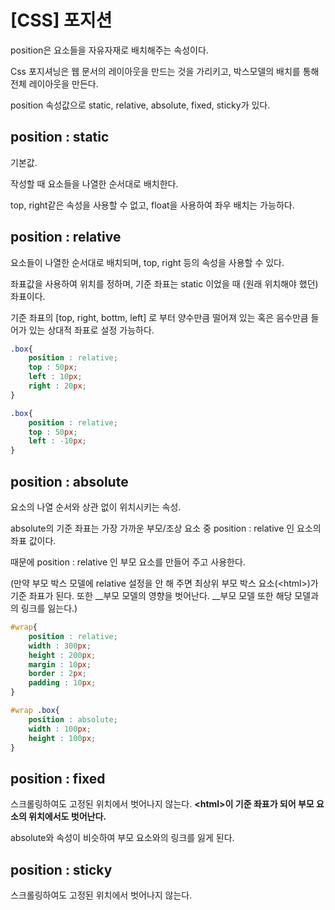 # [CSS] 포지션



position은 요소들을 자유자재로 배치해주는 속성이다.

Css 포지셔닝은 웹 문서의 레이아웃을 만드는 것을 가리키고, 박스모델의 배치를 통해 전체 레이아웃을 만든다.

position 속성값으로 static, relative, absolute, fixed, sticky가 있다.



## position : static

기본값.

작성할 때 요소들을 나열한 순서대로 배치한다.

top, right같은 속성을 사용할 수 없고, float을 사용하여 좌우 배치는 가능하다.



## position : relative

요소들이 나열한 순서대로 배치되며, top, right 등의 속성을 사용할 수 있다.

좌표값을 사용하여 위치를 정하며, 기준 좌표는 static 이었을 때 (원래 위치해야 했던)좌표이다.

기준 좌표의 [top, right, bottm, left] 로 부터 양수만큼 떨어져 있는 혹은 음수만큼 들어가 있는 상대적 좌표로 설정 가능하다.

```css
.box{
	position : relative;
	top : 50px;
	left : 10px;
	right : 20px;
}

.box{
	position : relative;
	top : 50px;
	left : -10px;
}
```



## position : absolute

요소의 나열 순서와 상관 없이 위치시키는 속성.

absolute의 기준 좌표는 가장 가까운 부모/조상 요소 중 position : relative 인 요소의 좌표 값이다.

때문에 position : relative 인 부모 요소를 만들어 주고 사용한다.

(만약 부모 박스 모델에 relative 설정을 안 해 주면 최상위 부모 박스 요소(\<html>)가 기준 좌표가 된다. 또한 __부모 모델의 영향을 벗어난다. __부모 모델 또한 해당 모델과의 링크를 잃는다.)

```css
#wrap{
	position : relative;
	width : 300px;
	height : 200px;
	margin : 10px;
	border : 2px;
	padding : 10px;
}

#wrap .box{
	position : absolute;
	width : 100px;
	height : 100px;
}
```



## position : fixed

스크롤링하여도 고정된 위치에서 벗어나지 않는다. __\<html>이 기준 좌표가 되어 부모 요소의 위치에서도 벗어난다.__

absolute와 속성이 비슷하여 부모 요소와의 링크를 잃게 된다.



## position : sticky 

스크롤링하여도 고정된 위치에서 벗어나지 않는다.